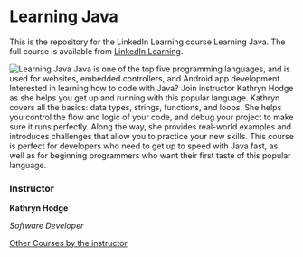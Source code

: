 # Learning Java
This is the repository for the LinkedIn Learning course Learning Java. The full course is available from [LinkedIn Learning][lil-course-url].

![Learning Java][lil-thumbnail-url] 
Java is one of the top five programming languages, and is used for websites, embedded controllers, and Android app development. Interested in learning how to code with Java? Join instructor Kathryn Hodge as she helps you get up and running with this popular language. Kathryn covers all the basics: data types, strings, functions, and loops. She helps you control the flow and logic of your code, and debug your project to make sure it runs perfectly. Along the way, she provides real-world examples and introduces challenges that allow you to practice your new skills. This course is perfect for developers who need to get up to speed with Java fast, as well as for beginning programmers who want their first taste of this popular language.

### Instructor

**Kathryn Hodge**

_Software Developer_

[Other Courses by the instructor](https://www.linkedin.com/learning/instructors/kathryn-hodge?u=104)

[lil-course-url]: https://www.linkedin.com/learning/learning-java-4
[lil-thumbnail-url]: https://cdn.lynda.com/course/2825378/2825378-1584377756312-16x9.jpg
